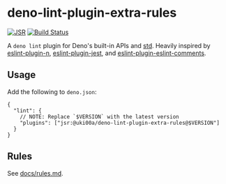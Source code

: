 # deno-lint-plugin-extra-rules

[![JSR](https://jsr.io/badges/@uki00a/deno-lint-plugin-extra-rules)](https://jsr.io/@uki00a/deno-lint-plugin-extra-rules)
[![Build Status](https://github.com/uki00a/deno-lint-plugin-extra-rules/workflows/CI/badge.svg)](https://github.com/uki00a/deno-lint-plugin-extra-rules/actions)

A `deno lint` plugin for Deno's built-in APIs and
[std](https://github.com/denoland/std). Heavily inspired by
[eslint-plugin-n](https://github.com/eslint-community/eslint-plugin-n),
[eslint-plugin-jest](https://github.com/jest-community/eslint-plugin-jest), and
[eslint-plugin-eslint-comments](https://github.com/eslint-community/eslint-plugin-eslint-comments).

## Usage

Add the following to `deno.json`:

```jsonc
{
  "lint": {
    // NOTE: Replace `$VERSION` with the latest version
    "plugins": ["jsr:@uki00a/deno-lint-plugin-extra-rules@$VERSION"]
  }
}
```

## Rules

See [docs/rules.md](./docs/rules.md).
